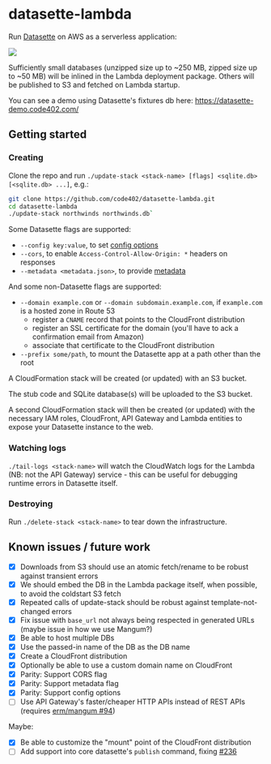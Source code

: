 # datasette-lambda

Run [Datasette](https://github.com/simonw/datasette) on AWS as a serverless application:

<div><a href='//sketchviz.com/@cldellow/81af2bc7bec979e5725f0718e752ac47'><img src='https://sketchviz.com/@cldellow/81af2bc7bec979e5725f0718e752ac47/c8d9beceb2a727d2299c682c7ba8c276f702b8dd.sketchy.png' style='max-width: 100%;'></a></div>

Sufficiently small databases (unzipped size up to ~250 MB, zipped size up to ~50 MB) will be inlined in the Lambda deployment package. Others will be published to S3 and fetched on Lambda startup.

You can see a demo using Datasette's fixtures db here: https://datasette-demo.code402.com/

## Getting started

### Creating

Clone the repo and run `./update-stack <stack-name> [flags] <sqlite.db> [<sqlite.db> ...]`, e.g.:

```bash
git clone https://github.com/code402/datasette-lambda.git
cd datasette-lambda
./update-stack northwinds northwinds.db`
```

Some Datasette flags are supported:

- `--config key:value`, to set [config options](https://datasette.readthedocs.io/en/stable/config.html)
- `--cors`, to enable `Access-Control-Allow-Origin: *` headers on responses
- `--metadata <metadata.json>`, to provide [metadata](https://datasette.readthedocs.io/en/stable/metadata.html)

And some non-Datasette flags are supported:

- `--domain example.com` or `--domain subdomain.example.com`, if `example.com` is a hosted zone in Route 53
  - register a `CNAME` record that points to the CloudFront distribution
  - register an SSL certificate for the domain (you'll have to ack a confirmation email from Amazon)
  - associate that certificate to the CloudFront distribution
- `--prefix some/path`, to mount the Datasette app at a path other than the root

A CloudFormation stack will be created (or updated) with an S3 bucket.

The stub code and SQLite database(s) will be uploaded to the S3 bucket.

A second CloudFormation stack will then be created (or updated) with the necessary
IAM roles, CloudFront, API Gateway and Lambda entities to expose your Datasette
instance to the web.

### Watching logs

`./tail-logs <stack-name>` will watch the CloudWatch logs for the Lambda (NB: not the API Gateway) service - this can be useful for debugging runtime errors in Datasette itself.

### Destroying

Run `./delete-stack <stack-name>` to tear down the infrastructure.

## Known issues / future work

- [x] Downloads from S3 should use an atomic fetch/rename to be robust against transient errors
- [x] We should embed the DB in the Lambda package itself, when possible, to avoid the coldstart S3 fetch
- [x] Repeated calls of update-stack should be robust against template-not-changed errors
- [x] Fix issue with `base_url` not always being respected in generated URLs (maybe issue in how we use Mangum?)
- [x] Be able to host multiple DBs
- [x] Use the passed-in name of the DB as the DB name
- [x] Create a CloudFront distribution
- [x] Optionally be able to use a custom domain name on CloudFront
- [x] Parity: Support CORS flag
- [x] Parity: Support metadata flag
- [x] Parity: Support config options
- [ ] Use API Gateway's faster/cheaper HTTP APIs instead of REST APIs (requires [erm/mangum #94](https://github.com/erm/mangum/pull/94))

Maybe:

- [x] Be able to customize the "mount" point of the CloudFront distribution
- [ ] Add support into core datasette's `publish` command, fixing [#236](https://github.com/simonw/datasette/issues/236)
